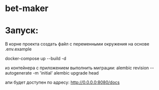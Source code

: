 # bet-maker


# Запуск:

В корне проекта создать файл с переменными окружения на основе .env.example

docker-compose up --build -d

из контейнера с приложением выполнить миграции:
alembic revision --autogenerate -m 'initial'
alembic upgrade head

апи будет доступен по адресу:
http://0.0.0.0:8080/docs
